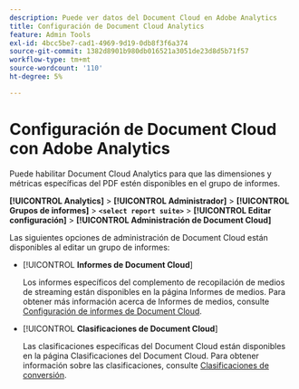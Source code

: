 ```yaml
---
description: Puede ver datos del Document Cloud en Adobe Analytics
title: Configuración de Document Cloud Analytics
feature: Admin Tools
exl-id: 4bcc5be7-cad1-4969-9d19-0db8f3f6a374
source-git-commit: 1382d8901b980db016521a3051de23d8d5b71f57
workflow-type: tm+mt
source-wordcount: '110'
ht-degree: 5%

---
```


# Configuración de Document Cloud con Adobe Analytics

Puede habilitar Document Cloud Analytics para que las dimensiones y métricas específicas del PDF estén disponibles en el grupo de informes.

**[!UICONTROL Analytics]** > **[!UICONTROL Administrador]** > **[!UICONTROL Grupos de informes]** > **`<select report suite>`** > **[!UICONTROL Editar configuración]** > **[!UICONTROL Administración de Document Cloud]**

Las siguientes opciones de administración de Document Cloud están disponibles al editar un grupo de informes:

* [!UICONTROL **Informes de Document Cloud**]

  Los informes específicos del complemento de recopilación de medios de streaming están disponibles en la página Informes de medios. Para obtener más información acerca de Informes de medios, consulte [Configuración de informes de Document Cloud](/help/admin/admin/c-manage-report-suites/c-edit-report-suites/document-cloud-config.md).

* [!UICONTROL **Clasificaciones de Document Cloud**]

  Las clasificaciones específicas del Document Cloud están disponibles en la página Clasificaciones del Document Cloud. Para obtener información sobre las clasificaciones, consulte [Clasificaciones de conversión](/help/admin/admin/c-manage-report-suites/c-edit-report-suites/conversion-var-admin/conversion-classifications.md).
